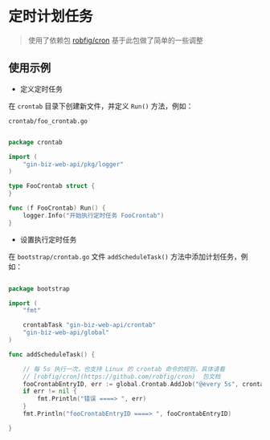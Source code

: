 # 定时计划任务

> 使用了依赖包 [robfig/cron](https://github.com/robfig/cron) 基于此包做了简单的一些调整

## 使用示例

- 定义定时任务

在 `crontab` 目录下创建新文件，并定义 `Run()` 方法，例如：

`crontab/foo_crontab.go`

```go

package crontab

import (
	"gin-biz-web-api/pkg/logger"
)

type FooCrontab struct {
}

func (f FooCrontab) Run() {
	logger.Info("开始执行定时任务 FooCrontab")
}

```

- 设置执行定时任务

在 `bootstrap/crontab.go` 文件 `addScheduleTask()` 方法中添加计划任务，例如：

```go

package bootstrap

import (
	"fmt"

	crontabTask "gin-biz-web-api/crontab"
	"gin-biz-web-api/global"
)

func addScheduleTask() {

	// 每 5s 执行一次，也支持 Linux 的 crontab 命令的规则，具体请看
	// [robfig/cron](https://github.com/robfig/cron)  包文档
	fooCrontabEntryID, err := global.Crontab.AddJob("@every 5s", crontabTask.FooCrontab{})
	if err != nil {
		fmt.Println("错误 ====> ", err)
	}
	fmt.Println("fooCrontabEntryID ====> ", fooCrontabEntryID)

}

```